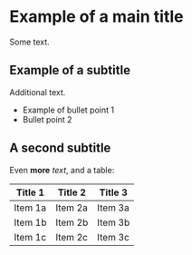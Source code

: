 # Example of a main title

Some text.

## Example of a subtitle

Additional text.

- Example of bullet point 1
- Bullet point 2

## A second subtitle

Even **more** *text*, and a table:

|Title 1   |Title 2   |Title 3   |
|----------|----------|----------|
|Item 1a   |Item 2a   |Item 3a   |
|Item 1b   |Item 2b   |Item 3b   |
|Item 1c   |Item 2c   |Item 3c   |